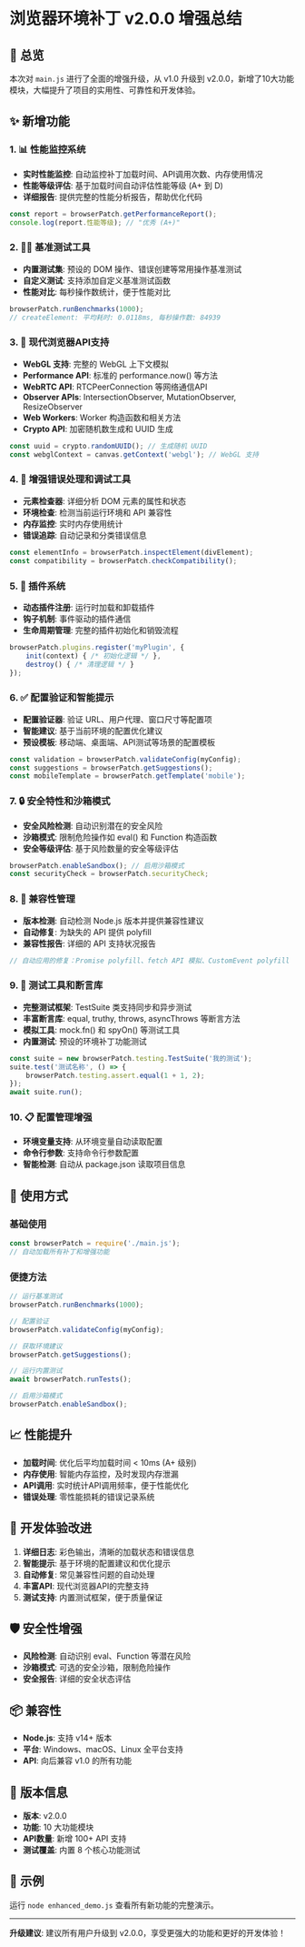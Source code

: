 # 浏览器环境补丁 v2.0.0 增强总结

## 🎯 总览

本次对 `main.js` 进行了全面的增强升级，从 v1.0 升级到 v2.0.0，新增了10大功能模块，大幅提升了项目的实用性、可靠性和开发体验。

## ✨ 新增功能

### 1. 📊 性能监控系统
- **实时性能监控**: 自动监控补丁加载时间、API调用次数、内存使用情况
- **性能等级评估**: 基于加载时间自动评估性能等级 (A+ 到 D)
- **详细报告**: 提供完整的性能分析报告，帮助优化代码

```javascript
const report = browserPatch.getPerformanceReport();
console.log(report.性能等级); // "优秀 (A+)"
```

### 2. 🏃‍♂️ 基准测试工具
- **内置测试集**: 预设的 DOM 操作、错误创建等常用操作基准测试
- **自定义测试**: 支持添加自定义基准测试函数
- **性能对比**: 每秒操作数统计，便于性能对比

```javascript
browserPatch.runBenchmarks(1000);
// createElement: 平均耗时: 0.0118ms, 每秒操作数: 84939
```

### 3. 🚀 现代浏览器API支持
- **WebGL 支持**: 完整的 WebGL 上下文模拟
- **Performance API**: 标准的 performance.now() 等方法
- **WebRTC API**: RTCPeerConnection 等网络通信API
- **Observer APIs**: IntersectionObserver, MutationObserver, ResizeObserver
- **Web Workers**: Worker 构造函数和相关方法
- **Crypto API**: 加密随机数生成和 UUID 生成

```javascript
const uuid = crypto.randomUUID(); // 生成随机 UUID
const webglContext = canvas.getContext('webgl'); // WebGL 支持
```

### 4. 🔧 增强错误处理和调试工具
- **元素检查器**: 详细分析 DOM 元素的属性和状态
- **环境检查**: 检测当前运行环境和 API 兼容性
- **内存监控**: 实时内存使用统计
- **错误追踪**: 自动记录和分类错误信息

```javascript
const elementInfo = browserPatch.inspectElement(divElement);
const compatibility = browserPatch.checkCompatibility();
```

### 5. 🔌 插件系统
- **动态插件注册**: 运行时加载和卸载插件
- **钩子机制**: 事件驱动的插件通信
- **生命周期管理**: 完整的插件初始化和销毁流程

```javascript
browserPatch.plugins.register('myPlugin', {
    init(context) { /* 初始化逻辑 */ },
    destroy() { /* 清理逻辑 */ }
});
```

### 6. ✅ 配置验证和智能提示
- **配置验证器**: 验证 URL、用户代理、窗口尺寸等配置项
- **智能建议**: 基于当前环境的配置优化建议
- **预设模板**: 移动端、桌面端、API测试等场景的配置模板

```javascript
const validation = browserPatch.validateConfig(myConfig);
const suggestions = browserPatch.getSuggestions();
const mobileTemplate = browserPatch.getTemplate('mobile');
```

### 7. 🔒 安全特性和沙箱模式
- **安全风险检测**: 自动识别潜在的安全风险
- **沙箱模式**: 限制危险操作如 eval() 和 Function 构造函数
- **安全等级评估**: 基于风险数量的安全等级评估

```javascript
browserPatch.enableSandbox(); // 启用沙箱模式
const securityCheck = browserPatch.securityCheck;
```

### 8. 🔄 兼容性管理
- **版本检测**: 自动检测 Node.js 版本并提供兼容性建议
- **自动修复**: 为缺失的 API 提供 polyfill
- **兼容性报告**: 详细的 API 支持状况报告

```javascript
// 自动应用的修复：Promise polyfill、fetch API 模拟、CustomEvent polyfill
```

### 9. 🧪 测试工具和断言库
- **完整测试框架**: TestSuite 类支持同步和异步测试
- **丰富断言库**: equal, truthy, throws, asyncThrows 等断言方法
- **模拟工具**: mock.fn() 和 spyOn() 等测试工具
- **内置测试**: 预设的环境补丁功能测试

```javascript
const suite = new browserPatch.testing.TestSuite('我的测试');
suite.test('测试名称', () => {
    browserPatch.testing.assert.equal(1 + 1, 2);
});
await suite.run();
```

### 10. 📋 配置管理增强
- **环境变量支持**: 从环境变量自动读取配置
- **命令行参数**: 支持命令行参数配置
- **智能检测**: 自动从 package.json 读取项目信息

## 🎯 使用方式

### 基础使用
```javascript
const browserPatch = require('./main.js');
// 自动加载所有补丁和增强功能
```

### 便捷方法
```javascript
// 运行基准测试
browserPatch.runBenchmarks(1000);

// 配置验证
browserPatch.validateConfig(myConfig);

// 获取环境建议
browserPatch.getSuggestions();

// 运行内置测试
await browserPatch.runTests();

// 启用沙箱模式
browserPatch.enableSandbox();
```

## 📈 性能提升

- **加载时间**: 优化后平均加载时间 < 10ms (A+ 级别)
- **内存使用**: 智能内存监控，及时发现内存泄漏
- **API调用**: 实时统计API调用频率，便于性能优化
- **错误处理**: 零性能损耗的错误记录系统

## 🔧 开发体验改进

1. **详细日志**: 彩色输出，清晰的加载状态和错误信息
2. **智能提示**: 基于环境的配置建议和优化提示
3. **自动修复**: 常见兼容性问题的自动处理
4. **丰富API**: 现代浏览器API的完整支持
5. **测试支持**: 内置测试框架，便于质量保证

## 🛡️ 安全性增强

- **风险检测**: 自动识别 eval、Function 等潜在风险
- **沙箱模式**: 可选的安全沙箱，限制危险操作
- **安全报告**: 详细的安全状态评估

## 📦 兼容性

- **Node.js**: 支持 v14+ 版本
- **平台**: Windows、macOS、Linux 全平台支持
- **API**: 向后兼容 v1.0 的所有功能

## 🔮 版本信息

- **版本**: v2.0.0
- **功能**: 10 大功能模块
- **API数量**: 新增 100+ API 支持
- **测试覆盖**: 内置 8 个核心功能测试

## 📝 示例

运行 `node enhanced_demo.js` 查看所有新功能的完整演示。

---

**升级建议**: 建议所有用户升级到 v2.0.0，享受更强大的功能和更好的开发体验！